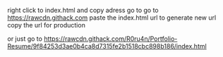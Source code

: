 right click to index.html and copy adress
go to go to https://rawcdn.githack.com
paste the index.html url to generate new url
copy the url for production

or just go to https://rawcdn.githack.com/R0ru4n/Portfolio-Resume/9f84253d3ae0b4ca8d7315fe2b1518cbc898b186/index.html
